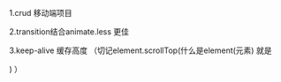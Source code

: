 1.crud 移动端项目



2.transition结合animate.less 更佳

3.keep-alive 缓存高度  （切记element.scrollTop(什么是element(元素) 就是<div></div>) ） 

